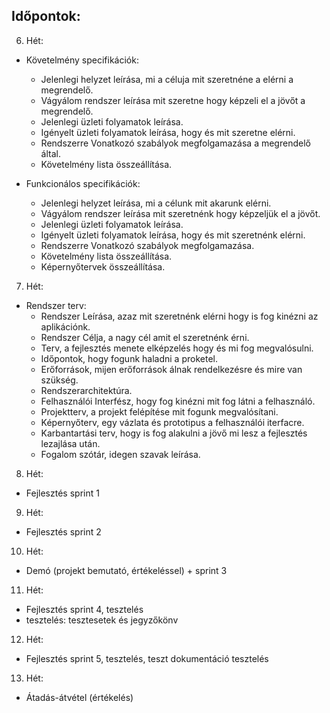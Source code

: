 ## Időpontok:

6. Hét:

- Követelmény specifikációk:
    - Jelenlegi helyzet leírása, mi a céluja mit szeretnéne a  elérni a megrendelő.
    - Vágyálom rendszer leírása mit szeretne hogy képzeli el a jövőt a megrendelő.
    - Jelenlegi üzleti folyamatok leírása.
    - Igényelt üzleti folyamatok leírása, hogy és mit szeretne elérni.
    - Rendszerre Vonatkozó szabályok megfolgamazása a megrendelő által.
    - Követelmény lista összeállítása.

- Funkcionálos specifikációk:
    - Jelenlegi helyzet leírása, mi a célunk mit akarunk elérni.
    - Vágyálom rendszer leírása mit szeretnénk hogy képzeljük el a jövőt.
    - Jelenlegi üzleti folyamatok leírása.
    - Igényelt üzleti folyamatok leírása, hogy és mit szeretnénk elérni.
    - Rendszerre Vonatkozó szabályok megfolgamazása.
    - Követelmény lista összeállítása. 
    - Képernyőtervek  összeállítása.

7. Hét:

- Rendszer terv:
    - Rendszer Leírása, azaz mit szeretnénk elérni hogy is fog kinézni az aplikációnk.
    - Rendszer Célja, a nagy cél amit el szeretnénk érni.
    - Terv, a fejlesztés menete elképzelés hogy és mi fog megvalósulni.
    - Időpontok, hogy fogunk haladni a proketel.
    - Erőforrások, mijen erőforrások álnak rendelkezésre és mire van szükség.
    - Rendszerarchitektúra.
    - Felhasználói Interfész, hogy fog kinézni mit fog látni a felhasználó.
    - Projektterv, a projekt felépítése mit fogunk megvalósítani.
    - Képernyőterv, egy vázlata és prototipus a felhasználói iterfacre.
    - Karbantartási terv, hogy is fog alakulni a jövő mi lesz a fejlesztés lezajlása után.
    - Fogalom szótár, idegen szavak leírása.

8. Hét:

- Fejlesztés sprint 1

9. Hét:

- Fejlesztés sprint 2

10. Hét:

- Demó (projekt bemutató, értékeléssel) + sprint 3

11. Hét:

- Fejlesztés sprint 4, tesztelés
- tesztelés: tesztesetek és jegyzőkönv

12. Hét:

- Fejlesztés sprint 5, tesztelés, teszt dokumentáció tesztelés

13. Hét:

- Átadás-átvétel (értékelés) 